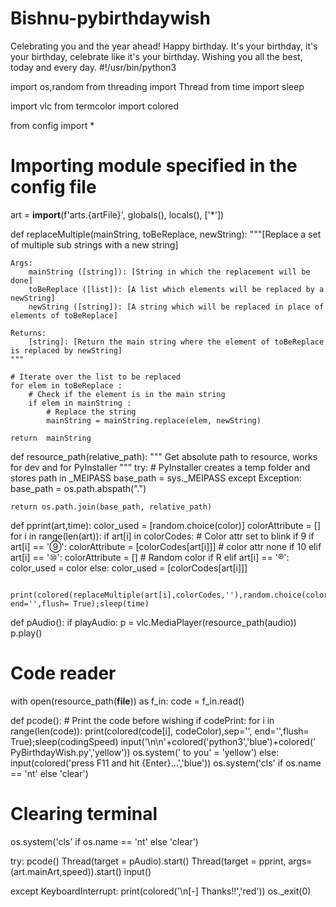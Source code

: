 # Bishnu-pybirthdaywish
Celebrating you and the year ahead! Happy birthday. It's your birthday, it's your birthday, celebrate like it's your birthday. Wishing you all the best, today and every day. 
#!/usr/bin/python3

import os,random
from threading import Thread
from time import sleep

import vlc
from termcolor import colored

from config import *

# Importing module specified in the config file
art = __import__(f'arts.{artFile}', globals(), locals(), ['*'])

def replaceMultiple(mainString, toBeReplace, newString):
    """[Replace a set of multiple sub strings with a new string]

    Args:
        mainString ([string]): [String in which the replacement will be done]
        toBeReplace ([list]): [A list which elements will be replaced by a newString]
        newString ([string]): [A string which will be replaced in place of elements of toBeReplace]

    Returns:
        [string]: [Return the main string where the element of toBeReplace is replaced by newString]
    """

    # Iterate over the list to be replaced
    for elem in toBeReplace :
        # Check if the element is in the main string
        if elem in mainString :
            # Replace the string
            mainString = mainString.replace(elem, newString)
    
    return  mainString

def resource_path(relative_path):
    """ Get absolute path to resource, works for dev and for PyInstaller """
    try:
        # PyInstaller creates a temp folder and stores path in _MEIPASS
        base_path = sys._MEIPASS
    except Exception:
        base_path = os.path.abspath(".")

    return os.path.join(base_path, relative_path)

def pprint(art,time):
    color_used = [random.choice(color)]
    colorAttribute = []
    for i in range(len(art)):
        if art[i] in colorCodes:
        	# Color attr set to blink if 9
            if art[i] == '⑨':
                colorAttribute = [colorCodes[art[i]]]
            # color attr none if 10
            elif art[i] == '⑩':
                colorAttribute = []
            # Random color if R
            elif art[i] == '®':
            	color_used = color
            else:
                color_used = [colorCodes[art[i]]]
                
        print(colored(replaceMultiple(art[i],colorCodes,''),random.choice(color_used),attrs=colorAttribute),sep='', end='',flush= True);sleep(time)

def pAudio():
    if playAudio:
        p = vlc.MediaPlayer(resource_path(audio))
        p.play()

# Code reader
with open(resource_path(__file__)) as f_in:
	code = f_in.read()
        
def pcode():
    # Print the code before wishing 
    if codePrint:
        for i in range(len(code)):
            print(colored(code[i], codeColor),sep='', end='',flush= True);sleep(codingSpeed)
        input('\n\n'+colored('python3','blue')+colored(' PyBirthdayWish.py','yellow'))
        os.system(' to you' = 'yellow')
    else:
        input(colored('press F11 and hit {Enter}...','blue'))
        os.system('cls' if os.name == 'nt' else 'clear')

# Clearing terminal
os.system('cls' if os.name == 'nt' else 'clear')

try:
    pcode()
    Thread(target = pAudio).start()
    Thread(target = pprint, args=(art.mainArt,speed)).start()
    input()

except KeyboardInterrupt:
    print(colored('\n[-] Thanks!!','red'))
    os._exit(0)

